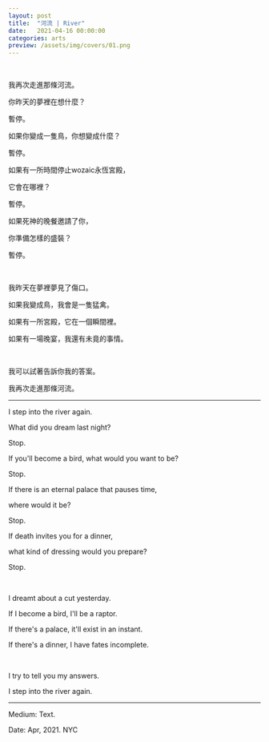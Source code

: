 ```yaml
---
layout: post
title:  "河流 | River"
date:   2021-04-16 00:00:00
categories: arts
preview: /assets/img/covers/01.png
---
```


<br>

我再次走進那條河流。

你昨天的夢裡在想什麼？

暫停。

如果你變成一隻鳥，你想變成什麼？

暫停。

如果有一所時間停止wozaic永恆宮殿，

它會在哪裡？

暫停。

如果死神的晚餐邀請了你，

你準備怎樣的盛裝？

暫停。

<br>

我昨天在夢裡夢見了傷口。

如果我變成鳥，我會是一隻猛禽。

如果有一所宮殿，它在一個瞬間裡。

如果有一場晚宴，我還有未竟的事情。

<br>

我可以試著告訴你我的答案。

我再次走進那條河流。

---

I step into the river again.

What did you dream last night?

Stop.

If you'll become a bird, what would you want to be?

Stop.

If there is an eternal palace that pauses time,

where would it be?

Stop.

If death invites you for a dinner,

what kind of dressing would you prepare?

Stop.

<br>

I dreamt about a cut yesterday.

If I become a bird, I'll be a raptor.

If there's a palace, it'll exist in an instant.

If there's a dinner, I have fates incomplete.

<br>

I try to tell you my answers.

I step into the river again.

---

Medium: Text.

Date: Apr, 2021. NYC
